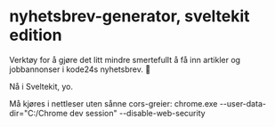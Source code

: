 # nyhetsbrev-generator, sveltekit edition

Verktøy for å gjøre det litt mindre smertefullt å få inn artikler og jobbannonser i kode24s nyhetsbrev. 🤞

Nå i Sveltekit, yo.

Må kjøres i nettleser uten sånne cors-greier: 
chrome.exe --user-data-dir="C:/Chrome dev session" --disable-web-security